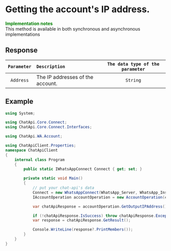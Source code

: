 # Getting the account's IP address.
**<span style="color:green">Implementation notes</span>**<br/>
This method is available in both synchronous and asynchronous implementations

## Response
| `Parameter`           | `Description`                                           | `The data type of the parameter` | 
|:---------------------:|:--------------------------------------------------------|:--------------------------------:|
|  `Address`            | The IP addresses of the account.                                   | `String`               |


## Example
```csharp
using System;

using ChatApi.Core.Connect;
using ChatApi.Core.Connect.Interfaces;

using ChatApi.WA.Account;

using ChatApiClient.Properties;
namespace ChatApiClient
{
    internal class Program
    {
        public static IWhatsAppConnect Connect { get; set; }

        private static void Main()
        {
            // put your chat-api's data
            Connect = new WhatsAppConnect(WhatsApp_Server, WhatsApp_Instance, WhatsApp_Token); 
            IAccountOperation accountOperation = new AccountOperation(connect);

            var chatApiResponse = accountOperation.GetOutputIPAddress();

            if (!chatApiResponse.IsSuccess) throw chatApiResponse.Exception!;
            var response = chatApiResponse.GetResult();

            Console.WriteLine(response?.PrintMembers());
        }
    }
}
```
